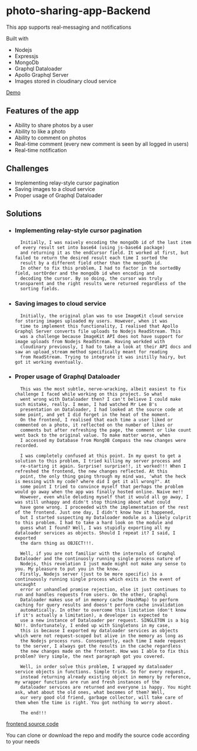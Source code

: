 # photo-sharing-app-Backend

This app supports real-messaging and notifications

Built with
- Nodejs
- Expressjs
- MongoDb
- Graphql Dataloader
- Apollo Graphql Server
- Images stored in cloudinary cloud service

[Demo](https://instaphotos.netlify.app)

## Features of the app
- Ability to share photos by a user
- Ability to like a photo
- Ability to comment on photos
- Real-time comment (every new comment is seen by all logged in users)
- Real-time notification

## Challenges
- Implementing relay-style cursor pagination
- Saving images to a cloud service
- Proper usage of Graphql Dataloader

## Solutions
- ### Implementing relay-style cursor pagination
        Initially, I was naively encoding the mongoDb id of the last item of every result set into base64 (using js-base64 package)
        and returning it as the endCursor field. It worked at first, but failed to return the desired result each time I sorted the
        result by a different field other than the mongoDb id. 
        In other to fix this problem, I had to factor in the sortedBy field, sortOrder and the mongoDb id when encoding and 
        decoding the cursor. By so doing, the cursor was truly transparent and the right results were returned regardless of the 
        sorting fields.
- ### Saving images to cloud service
        Initially, the original plan was to use ImageKit cloud service for storing images uploaded my users. However, when it was
        time to implement this functionality, I realised that Apollo Graphql Server converts file uploads to Nodejs ReadStream. This
        was a challenge because ImageKit API does not have support for image uploads from Nodejs ReadStream. Having workded with
        cloudinary previously, I had to take a look at their API docs and saw an upload_stream method specifically meant for reading
        from ReadStream. Trying to integrate it was initilly hairy, but got it working eventually.
- ### Proper usage of Graphql Dataloader
        This was the most subtle, nerve-wracking, albeit easiest to fix challenge I faced while working on this project. So what 
        went wrong with Dataloader then? I can't believe I could make such mistake, really. I mean, I had watched Mr Lee B's 
        presentation on Dataloader, I had looked at the source code at some point, and yet I did forget in the heat of the moment.
        On the frontend, I realised that each time a user liked or commented on a photo, it reflected on the number of likes or 
        comments but after refreshing the page, the comment or like count went back to the original value. To make matter worse, when 
        I accessed my Database from MongDB Compass the new changes were recorded.
        
        I was completely confused at this point. In my quest to get a solution to this problem, I tried killing my server process and
        re-starting it again. Surprise! surprise!!, it worked!!! When I refreshed the frontend, the new changes reflected. At this 
        point, the only thing going through my mind was, 'what the heck is messing with my code? where did I get it all wrong?". At 
        some point I tried to convince myself that perhaps the problem would go away when the app was finally hosted online. Naive me!!
        However, even while deluding myself that it would all go away, I was still unhappy and didn't stop thinking about what could
        have gone wrong. I proceeded with the implementation of the rest of the frontend. Just one day, I didn't know how it happened,
        but I started suspecting my Dataloader module as a likely culprit to this problem. I had to take a hard look on the module and
        guess what I found? Well, I was stupidly exporting all my dataloader services as objects. Should I repeat it? I said, I exported
        the darn thing as OBJECT!!!.
        
        Well, if you are not familiar with the internals of Graphql Dataloader and the continuosly running single process nature of
        Nodejs, this revelation I just made might not make any sense to you. My pleasure to put you in the know. 
        Firstly, Nodejs server (just to be more specific) is a continuously running single process which exits in the event of uncaught
        error or unhandled promise rejection, else it just continues to run and handles requests from users. On the other, Graphql 
        Dataloader makes use of in memory cache (HashMap) to perform caching for query results and doesn't perform cache invalidation
        automatically. In other to overcome this limitation (don't know if it's actually a limitation), a developer is expected to 
        use a new instance of Dataloader per request. SINGLETON is a big NO!!. Unfortunately, I ended up with Singletons in my case,
        this is because I exported my dataloader services as objects which were not request-scoped but alive in the memory as long as 
        the Nodejs process runs. Consequently, each time I made request to the server, I always got the results in the cache regardless
        the new changes made on the frontent. How was I able to fix this problem? Very simple, the next paragraph got you covered.
        
        Well, in order solve this problem, I wrapped my dataloader service objects in functions. Simple trick. So for every request,
        instead returning already existing object in memory by reference, my wrapper functions are run and fresh instances of the 
        dataloader services are returned and everyone is happy. You might ask, what about the old ones, what becomes of them? Well,
        our very good old friend, garbage collector, will take care of them when the time is right. You got nothing to worry about.
        
        The end!!!
        
[frontend source code](https://github.com/iammrsea/photo-sharing-app-Frontend)

You can clone or download the repo and modify the source code according to your needs
